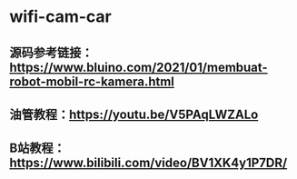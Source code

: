 # wifi-cam-car
## 源码参考链接：https://www.bluino.com/2021/01/membuat-robot-mobil-rc-kamera.html
## 油管教程：https://youtu.be/V5PAqLWZALo
## B站教程：https://www.bilibili.com/video/BV1XK4y1P7DR/
